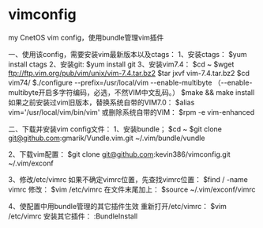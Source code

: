 vimconfig
=========

my CnetOS vim config，使用bundle管理vim插件

一、使用该config，需要安装vim最新版本以及ctags：
1、安装ctags：
$yum install ctags
2、安装git:
$yum install git
3、安装vim7.4：
$cd ~
$wget ftp://ftp.vim.org/pub/vim/unix/vim-7.4.tar.bz2
$tar jxvf vim-7.4.tar.bz2
$cd vim74/
$./configure --prefix=/usr/local/vim --enable-multibyte
（--enable-multibyte开启多字符编码，必选，不然VIM中文乱码。）
$make && make install
如果之前安装过vim旧版本，替换系统自带的VIM7.0：
$alias vim='/usr/local/vim/bin/vim'
或删除系统自带的VIM：
$rpm -e vim-enhanced

二、下载并安装vim config文件：
1、安装bundle；
$cd ~
$git clone git@github.com:gmarik/Vundle.vim.git ~/.vim/bundle/vundle

2、下载vim配置：
$git clone git@github.com:kevin386/vimconfig.git ~/.vim/exconf

3、修改/etc/vimrc
如果不确定vimrc位置，先查找vimrc位置：
$find / -name vimrc
修改：
$vim /etc/vimrc 
在文件末尾加上：
$source ~/.vim/exconf/vimrc

4、使配置中用bundle管理的其它插件生效
重新打开/etc/vimrc：
$vim /etc/vimrc
安装其它插件：
:BundleInstall
